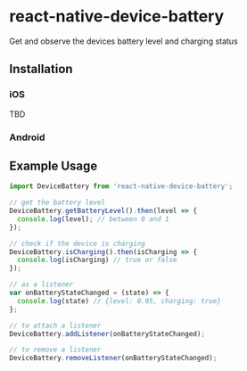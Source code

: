 # react-native-device-battery

Get and observe the devices battery level and charging status


## Installation

### iOS
TBD

### Android


## Example Usage
```js
import DeviceBattery from 'react-native-device-battery';

// get the battery level
DeviceBattery.getBatteryLevel().then(level => {
  console.log(level); // between 0 and 1
});

// check if the device is charging
DeviceBattery.isCharging().then(isCharging => {
  console.log(isCharging) // true or false
});

// as a listener
var onBatteryStateChanged = (state) => {
  console.log(state) // {level: 0.95, charging: true}
};

// to attach a listener
DeviceBattery.addListener(onBatteryStateChanged);

// to remove a listener
DeviceBattery.removeListener(onBatteryStateChanged);
```
